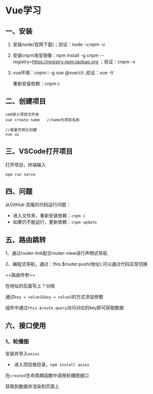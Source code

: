 # Vue学习

## 一、安装

1. 安装node(官网下载)；验证：node -v;npm -v

2. 安装cnpm淘宝镜像：npm install -g cnpm -- registry=https://registry.npm.taobao.org ；验证：cnpm -v

3. vue环境：cnpm i -g vue @vue/cli ;验证：vue -V

   重新安装依赖：cnpm i;

## 二、创建项目

```shell
cmd进入项目文件夹
vue create name   //name为项目名称

//或者可视化创建
vue ui
```

## 三、VSCode打开项目

打开项目，终端输入

```shell
npm run serve
```

## 四、问题

从GitHub 克隆的代码运行问题：

- 进入文件夹，重新安装依赖：`cnpm i`
- 如果仍不能运行，更新依赖：`cnpm update`

## 五、路由跳转

1、通过router-link配合router-view进行声明式导航

2、编程式导航，通过：this.$router.push(地址);可以通过代码实现切换

==路由传参==

在地址的后面写上？分隔

通过`key = value1&key = value2`的方式添加参数

组件中通过`this.$route.query`访问对应的key即可获取数据

## 六、接口使用

### 1、轮播图

安装并导入`axios`

- ​	进入项目根目录，`npm install axios`

在`created`生命周期函数中调用轮播图接口

获取到数据并渲染到页面上